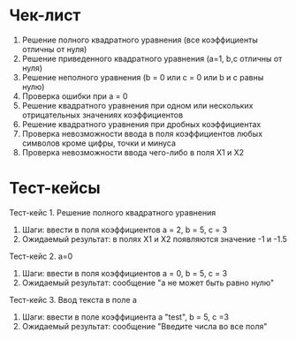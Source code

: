 # Чек-лист
1. Решение полного квадратного уравнения (все коэффициенты отличны от нуля)
2. Решение приведенного квадратного уравнения (a=1, b,c отличны от нуля)
3. Решение неполного уравнения (b = 0 или с = 0 или b и c равны нулю)
4. Проверка ошибки при a = 0
5. Решение квадратного уравнения при одном или нескольких отрицательных значениях коэффициентов
6. Решение квадратного уравнения при дробных коэффициентах
7. Проверка невозможности ввода в поля коэффициентов любых символов кроме цифры, точки и минуса
8. Проверка невозможности ввода чего-либо в поля X1 и X2

# Тест-кейсы
Тест-кейс 1. Решение полного квадратного уравнения
1. Шаги: ввести в поля коэффициентов a = 2, b = 5, c = 3
2. Ожидаемый результат: в полях X1 и X2 появляются значение -1 и -1.5

Тест-кейс 2. а=0
1. Шаги: ввести в поля коэффициентов а = 0, b = 5, с = 3
2. Ожидаемый результат: сообщение "a не может быть равно нулю"

Тест-кейс 3. Ввод текста в поле а
1. Шаги: ввести в поле коэффициента a "test", b = 5, c =3
2. Ожидаемый результат: сообщение "Введите числа во все поля"
